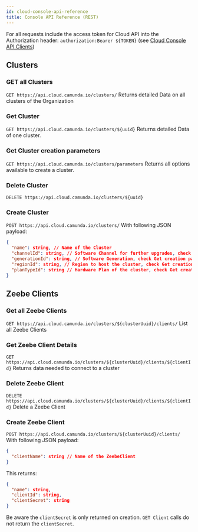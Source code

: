 ```yaml
---
id: cloud-console-api-reference
title: Console API Reference (REST)
---
```


For all requests include the access token for Cloud API into the Authorization header: `authorization:Bearer ${TOKEN}` (see [Cloud Console API Clients](./cloud-console-api-clients.md))

## Clusters

### GET all Clusters

`GET https://api.cloud.camunda.io/clusters/`
Returns detailed Data on all clusters of the Organization

### Get Cluster

`GET https://api.cloud.camunda.io/clusters/${uuid}`
Returns detailed Data of one cluster.

### Get Cluster creation parameters

`GET https://api.cloud.camunda.io/clusters/parameters`
Returns all options available to create a cluster.

### Delete Cluster

`DELETE https://api.cloud.camunda.io/clusters/${uuid}`

### Create Cluster

`POST https://api.cloud.camunda.io/clusters/`
With following JSON payload:

```json
{
  "name": string, // Name of the Cluster
  "channelId": string, // Software Channel for further upgrades, check Get creation parameters
  "generationId": string, // Software Generation, check Get creation parameters
  "regionId": string, // Region to host the cluster, check Get creation parameters
  "planTypeId": string // Hardware Plan of the cluster, check Get creation parameters
}
```

## Zeebe Clients

### Get all Zeebe Clients

`GET https://api.cloud.camunda.io/clusters/${clusterUuid}/clients/`
List all Zeebe Clients

### Get Zeebe Client Details

`GET https://api.cloud.camunda.io/clusters/${clusterUuid}/clients/${clientId}`
Returns data needed to connect to a cluster

### Delete Zeebe Client

`DELETE https://api.cloud.camunda.io/clusters/${clusterUuid}/clients/${clientId}`
Delete a Zeebe Client

### Create Zeebe Client

`POST https://api.cloud.camunda.io/clusters/${clusterUuid}/clients/`
With following JSON payload:

```json
{
  "clientName": string // Name of the ZeebeClient
}
```

This returns:

```json
{
  "name": string,
  "clientId": string,
  "clientSecret": string
}
```

Be aware the `clientSecret` is only returned on creation. `GET Client` calls do not return the `clientSecret`.
